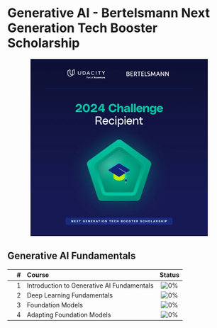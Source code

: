 # Generative AI - Bertelsmann Next Generation Tech Booster Scholarship

<p align="center">
    <img src="https://github.com/cintia-shinoda/ai/blob/main/02-Udacity-GenAI/badge.jpg" width="400" height="400">
</p>

## Generative AI Fundamentals

|  | # | Course | Status |
|:---:|:---:|:---|:---:|
|  | 1 | Introduction to Generative AI Fundamentals | ![0%](https://geps.dev/progress/0) |
|  | 2 | Deep Learning Fundamentals | ![0%](https://geps.dev/progress/0) |
|  | 3 | Foundation Models | ![0%](https://geps.dev/progress/0) |
|  | 4 | Adapting Foundation Models | ![0%](https://geps.dev/progress/0) |